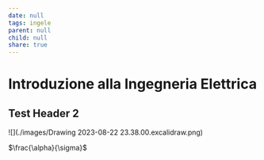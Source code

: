 ```yaml
---
date: null
tags: ingele
parent: null
child: null
share: true
---
```



# Introduzione alla Ingegneria Elettrica

## Test Header 2

![](./images/Drawing 2023-08-22 23.38.00.excalidraw.png)

$\frac{\alpha}{\sigma}$